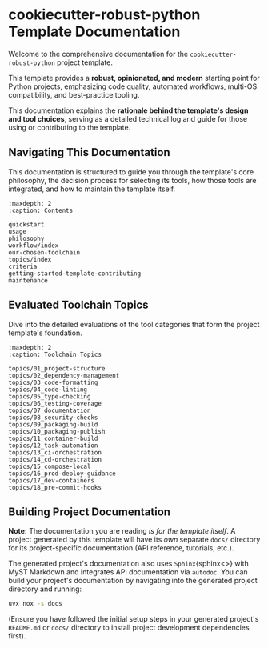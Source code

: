 # cookiecutter-robust-python Template Documentation

Welcome to the comprehensive documentation for the `cookiecutter-robust-python` project template.

This template provides a **robust, opinionated, and modern** starting point for Python projects, emphasizing code quality, automated workflows, multi-OS compatibility, and best-practice tooling.

This documentation explains the **rationale behind the template's design and tool choices**, serving as a detailed technical log and guide for those using or contributing to the template.

## Navigating This Documentation

This documentation is structured to guide you through the template's core philosophy, the decision process for selecting its tools, how those tools are integrated, and how to maintain the template itself.

```{toctree}
:maxdepth: 2
:caption: Contents

quickstart
usage
philosophy
workflow/index
our-chosen-toolchain
topics/index
criteria
getting-started-template-contributing
maintenance
```

## Evaluated Toolchain Topics

Dive into the detailed evaluations of the tool categories that form the project template's foundation.

```{toctree}
:maxdepth: 2
:caption: Toolchain Topics

topics/01_project-structure
topics/02_dependency-management
topics/03_code-formatting
topics/04_code-linting
topics/05_type-checking
topics/06_testing-coverage
topics/07_documentation
topics/08_security-checks
topics/09_packaging-build
topics/10_packaging-publish
topics/11_container-build
topics/12_task-automation
topics/13_ci-orchestration
topics/14_cd-orchestration
topics/15_compose-local
topics/16_prod-deploy-guidance
topics/17_dev-containers
topics/18_pre-commit-hooks
```

## Building Project Documentation

**Note:** The documentation you are reading _is for the template itself_. A project generated by this template will have its _own_ separate `docs/` directory for its project-specific documentation (API reference, tutorials, etc.).

The generated project's documentation also uses `Sphinx`{sphinx<>} with MyST Markdown and integrates API documentation via `autodoc`. You can build your project's documentation by navigating into the generated project directory and running:

```bash
uvx nox -s docs
```

(Ensure you have followed the initial setup steps in your generated project's `README.md` or `docs/` directory to install project development dependencies first).
